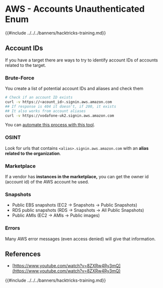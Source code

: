 # AWS - Accounts Unauthenticated Enum

{{#include ../../../banners/hacktricks-training.md}}

## Account IDs

If you have a target there are ways to try to identify account IDs of accounts related to the target.

### Brute-Force

You create a list of potential account IDs and aliases and check them

```bash
# Check if an account ID exists
curl -v https://<acount_id>.signin.aws.amazon.com
## If response is 404 it doesn't, if 200, it exists
## It also works from account aliases
curl -v https://vodafone-uk2.signin.aws.amazon.com
```

You can [automate this process with this tool](https://github.com/dagrz/aws_pwn/blob/master/reconnaissance/validate_accounts.py).

### OSINT

Look for urls that contains `<alias>.signin.aws.amazon.com` with an **alias related to the organization**.

### Marketplace

If a vendor has **instances in the marketplace,** you can get the owner id (account id) of the AWS account he used.

### Snapshots

- Public EBS snapshots (EC2 -> Snapshots -> Public Snapshots)
- RDS public snapshots (RDS -> Snapshots -> All Public Snapshots)
- Public AMIs (EC2 -> AMIs -> Public images)

### Errors

Many AWS error messages (even access denied) will give that information.

## References

- [https://www.youtube.com/watch?v=8ZXRw4Ry3mQ](https://www.youtube.com/watch?v=8ZXRw4Ry3mQ)

{{#include ../../../banners/hacktricks-training.md}}






